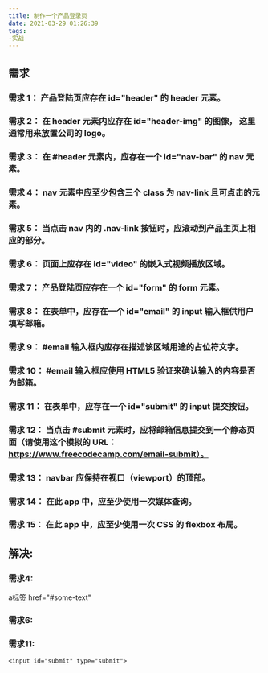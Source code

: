 ```yaml
---
title: 制作一个产品登录页
date: 2021-03-29 01:26:39
tags:
-实战
---
```

## 需求

### 需求 1： 产品登陆页应存在 id="header" 的 header 元素。

### 需求 2： 在 header 元素内应存在 id="header-img" 的图像， 这里通常用来放置公司的 logo。

### 需求 3： 在 #header 元素内，应存在一个 id="nav-bar" 的 nav 元素。

### 需求 4： nav 元素中应至少包含三个 class 为 nav-link 且可点击的元素。

### 需求 5： 当点击 nav 内的 .nav-link 按钮时，应滚动到产品主页上相应的部分。

### 需求 6： 页面上应存在 id="video" 的嵌入式视频播放区域。

### 需求 7： 产品登陆页应存在一个 id="form" 的 form 元素。

### 需求 8： 在表单中，应存在一个 id="email" 的 input 输入框供用户填写邮箱。

### 需求 9： #email 输入框内应存在描述该区域用途的占位符文字。

### 需求 10： #email 输入框应使用 HTML5 验证来确认输入的内容是否为邮箱。

### 需求 11： 在表单中，应存在一个 id="submit" 的 input 提交按钮。

### 需求 12： 当点击 #submit 元素时，应将邮箱信息提交到一个静态页面（请使用这个模拟的 URL：https://www.freecodecamp.com/email-submit）。

### 需求 13： navbar 应保持在视口（viewport）的顶部。

### 需求 14： 在此 app 中，应至少使用一次媒体查询。

### 需求 15： 在此 app 中，应至少使用一次 CSS 的 flexbox 布局。

## 解决:

### 需求4:

a标签 href="#some-text"

### 需求6:


### 需求11:

```HTML5
<input id="submit" type="submit">
```
